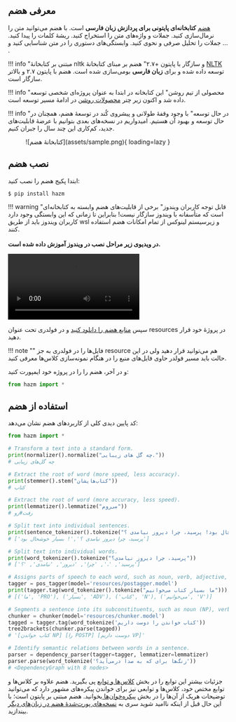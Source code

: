 ## معرفی هضم
[هضم](https://www.roshan-ai.ir/hazm) **کتابخانه‌ای پایتونی برای پردازش زبان
فارسی** است. با هضم می‌توانید متن را نرمال‌سازی کنید. جملات و واژه‌های متن را
استخراج کنید. ریشهٔ کلمات را پیدا کنید. جملات را تحلیل صرفی و نحوی کنید.
وابستگی‌های دستوری را در متن شناسایی کنید و ... .


!!! info "مبتنی بر کتابخانهٔ nltk و سازگار با پایتون +۲.۷"
      هضم بر مبنای کتابخانهٔ [NLTK](https://www.nltk.org/) توسعه داده شده و برای
      **زبان فارسی** بومی‌سازی شده است. هضم با پایتون ۲.۷ و بالاتر سازگار است.

!!! info "محصولی از تیم روشن"
      این کتابخانه در ابتدا به عنوان پروژه‌ای شخصی توسعه داده شد و اکنون زیر چتر
      [محصولات روشن](https://www.roshan-ai.ir/) در ادامهٔ مسیر توسعه است.

!!! info "در حال توسعه"
      با وجود وقفهٔ طولانی و پیشروی کُند در توسعهٔ هضم، همچنان در حال توسعه و
      بهبود آن هستیم. امیدواریم در نسخه‌های بعدی بتوانیم با عرضهٔ قابلیت‌های
      جدید، کم‌کاری این چند سال را جبران کنیم.

<figure markdown>
  ![کتابخانهٔ هضم](assets/sample.png){ loading=lazy }
  <figcaption></figcaption>
</figure>

## نصب هضم
ابتدا پکیج هضم را نصب کنید:

``` console 
$ pip install hazm
```

!!! warning "قابل توجه کاربران ویندوز"
      برخی از قابلیت‌های هضم وابسته به کتابخانه‌ای است که متأسفانه با ویندوز
      سازگار نیست! بنابراین تا زمانی که این وابستگی وجود دارد کاربران ویندوز
      باید از طریق wsl و زیرسیستم لینوکس از تمام امکانات هضم استفاده کنند.
      <br><br>
      **در ویدیوی زیر مراحل نصب در ویندوز آموزش داده شده است.**

<video controls>
  <source src="content/Guide-to-use-hazm-on-windows.mp4" type="video/mp4">
مرورگر شما قادر به پخش این ویدیو نیست. لطفاً آن را بروزرسانی کنید.
</video>

سپس [منابع هضم را دانلود
کنید](https://github.com/sobhe/hazm/releases/download/v0.5/resources-0.5.zip) و
در فولدری تحت عنوان resources در پروژهٔ خود قرار دهید.

!!! note ""
      فایل‌ها را در فولدری به جز resource هم می‌توانید قرار دهید ولی در این حالت
      باید مسیر فولدر حاوی فایل‌های منبع را در هنگام نمونه‌سازی کلاس‌ها معرفی
      کنید.

و در آخر، هضم را را در پروژه خود ایمپورت کنید:
``` py 
from hazm import *
```

## استفاده از هضم

کد پایین دیدی کلی از کاربردهای هضم نشان می‌دهد:

``` py
from hazm import *

# Transform a text into a standard form.
print(normalizer().normalize("چه گل های زیبایی."))
# چه گل‌های زیبایی

# Extract the root of word (more speed, less accuracy).
print(stemmer().stem("کتاب‌هایشان"))
# کتاب

# Extract the root of word (more accuracy, less speed).
print(lemmatizer().lemmatize("می‌روم"))
# رفت#رو

# Split text into individual sentences.
print(sentence_tokenizer().tokenize("بسیار خوشحال بود! پرسید، چرا دیروز نیامدی ؟"))
# ['پرسید، چرا دیروز نیامدی ؟','! بسیار خوشحال بود']

# Split text into individual words.
print(word_tokenizer().tokenize("پرسید، چرا دیروز نیامدی؟"))
# ['پرسید', '،', 'چرا', 'دیروز', 'نیامدی', '؟']

# Assigns parts of speech to each word, such as noun, verb, adjective, etc.
tagger = pos_tagger(model='resources/postagger.model')
print(tagger.tag(word_tokenizer().tokenize("ما بسیار کتاب می‌خوانیم")))
# [('ما', 'PRO'), ('بسیار', 'ADV'), ('کتاب', 'N'), ('می‌خوانیم', 'V')]

# Segments a sentence into its subconstituents, such as noun (NP), verb (VP), etc.
chunker = chunker(model='resources/chunker.model')
tagged = tagger.tag(word_tokenize('کتاب خواندن را دوست داریم'))
tree2brackets(chunker.parse(tagged))
# '[کتاب خواندن NP] [را POSTP] [دوست داریم VP]'

# Identify semantic relations between words in a sentence.
parser = dependency_parser(tagger=tagger, lemmatizer=lemmatizer)
parser.parse(word_tokenize('زنگ‌ها برای که به صدا درمی‌آید؟'))
# <DependencyGraph with 8 nodes>
```

جزئیات بیشترِ این توابع را در بخش [کلاس‌ها و توابع](content/modules) پی بگیرید.
هضم علاوه بر کلاس‌ها و توابع مختص خود، کلاس‌ها و توابعی نیز برای خواندن
پیکره‌های مشهور دارد که می‌توانید توضیحات هریک از آن‌ها را در بخش
[پیکره‌خوان‌ها ](content/readers)بخوانید. هضم مبتنی بر پایتون است؛ با این حال
قبل از اینکه ناامید شوید سری به [نسخه‌های پورت‌شدهٔ هضم در زبان‌های
دیگر](content/in-other-languages) بیندازید.